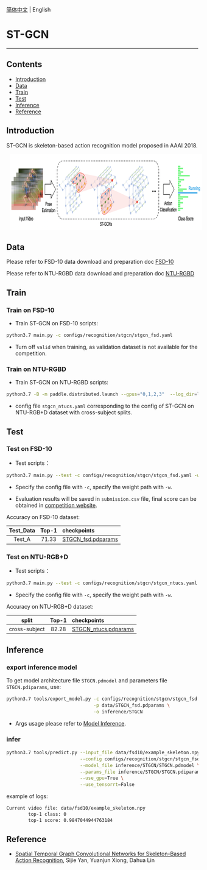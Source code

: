 [简体中文](../../../zh-CN/model_zoo/recognition/stgcn.md) | English

# ST-GCN

---
## Contents

- [Introduction](#Introduction)
- [Data](#Data)
- [Train](#Train)
- [Test](#Test)
- [Inference](#Inference)
- [Reference](#Reference)


## Introduction

ST-GCN is skeleton-based action recognition model proposed in AAAI 2018.

<div align="center">
<img src="../../../images/st-gcn.png" height=200 width=950 hspace='10'/> <br />
</div>


## Data

Please refer to FSD-10 data download and preparation doc [FSD-10](../../dataset/fsd10.md)

Please refer to NTU-RGBD data download and preparation doc [NTU-RGBD](../../dataset/ntu-rgbd.md)


## Train

### Train on FSD-10

- Train ST-GCN on FSD-10 scripts:

```bash
python3.7 main.py -c configs/recognition/stgcn/stgcn_fsd.yaml
```

- Turn off `valid` when training, as validation dataset is not available for the competition.

### Train on NTU-RGBD

- Train ST-GCN on NTU-RGBD scripts:

```bash
python3.7 -B -m paddle.distributed.launch --gpus="0,1,2,3"  --log_dir=log_stgcn  main.py  --validate -c configs/recognition/stgcn/stgcn_ntucs.yaml
```

- config file `stgcn_ntucs.yaml` corresponding to the config of ST-GCN on NTU-RGB+D dataset with cross-subject splits.


## Test

### Test on FSD-10

- Test scripts：

```bash
python3.7 main.py --test -c configs/recognition/stgcn/stgcn_fsd.yaml -w output/STGCN/STGCN_epoch_00030.pdparams
```

- Specify the config file with `-c`, specify the weight path with `-w`.

- Evaluation results will be saved in `submission.csv` file, final score can be obtained in [competition website]().

Accuracy on FSD-10 dataset:

Test_Data| Top-1 | checkpoints |
| :----: | :----: | :---- |
| Test_A | 71.33 | [STGCN_fsd.pdparams](https://videotag.bj.bcebos.com/PaddleVideo-release2.2/STGCN_fsd_e30.pdparams) |


### Test on NTU-RGB+D

- Test scripts：

```bash
python3.7 main.py --test -c configs/recognition/stgcn/stgcn_ntucs.yaml -w output/STGCN/STGCN_best.pdparams
```

- Specify the config file with `-c`, specify the weight path with `-w`.


Accuracy on NTU-RGB+D dataset:

| split | Top-1 | checkpoints |
| :----: | :----: | :---- |
| cross-subject | 82.28 | [STGCN_ntucs.pdparams](https://videotag.bj.bcebos.com/PaddleVideo-release2.2/STGCN_ntucs.pdparams) |


## Inference

### export inference model

 To get model architecture file `STGCN.pdmodel` and parameters file `STGCN.pdiparams`, use:

```bash
python3.7 tools/export_model.py -c configs/recognition/stgcn/stgcn_fsd.yaml \
                                -p data/STGCN_fsd.pdparams \
                                -o inference/STGCN
```

- Args usage please refer to [Model Inference](https://github.com/PaddlePaddle/PaddleVideo/blob/release/2.0/docs/zh-CN/start.md#2-%E6%A8%A1%E5%9E%8B%E6%8E%A8%E7%90%86).

### infer

```bash
python3.7 tools/predict.py --input_file data/fsd10/example_skeleton.npy \
                           --config configs/recognition/stgcn/stgcn_fsd.yaml \
                           --model_file inference/STGCN/STGCN.pdmodel \
                           --params_file inference/STGCN/STGCN.pdiparams \
                           --use_gpu=True \
                           --use_tensorrt=False
```

example of logs:

```
Current video file: data/fsd10/example_skeleton.npy
        top-1 class: 0
        top-1 score: 0.9847044944763184
```

## Reference

- [Spatial Temporal Graph Convolutional Networks for Skeleton-Based Action Recognition](https://arxiv.org/abs/1801.07455), Sijie Yan, Yuanjun Xiong, Dahua Lin
